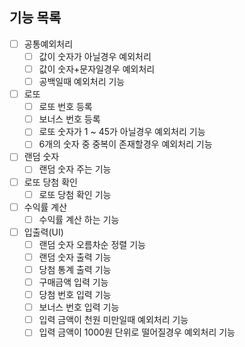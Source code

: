 ## 기능 목록
- [ ] 공통예외처리
    - [ ] 값이 숫자가 아닐경우 예외처리
    - [ ] 값이 숫자+문자일경우 예외처리
    - [ ] 공백일때 예외처리 기능 
- [ ] 로또
  - [ ] 로또 번호 등록
  - [ ] 보너스 번호 등록
  - [ ] 로또 숫자가 1 ~ 45가 아닐경우 예외처리 기능
  - [ ] 6개의 숫자 중 중복이 존재할경우 예외처리 기능
- [ ] 랜덤 숫자
  - [ ] 랜덤 숫자 주는 기능
- [ ] 로또 당첨 확인
  -[ ] 로또 당첨 확인 기능
- [ ] 수익률 계산
  - [ ] 수익률 계산 하는 기능
- [ ] 입출력(UI)
  - [ ] 랜덤 숫자 오름차순 정렬 기능
  - [ ] 랜덤 숫자 출력 기능
  - [ ] 당첨 통계 출력 기능
  - [ ] 구매금액 입력 기능
  - [ ] 당첨 번호 입력 기능
  - [ ] 보너스 번호 입력 기능
  - [ ] 입력 금액이 천원 미만일때 예외처리 기능
  - [ ] 입력 금액이 1000원 단위로 떨어질경우 예외처리 기능
